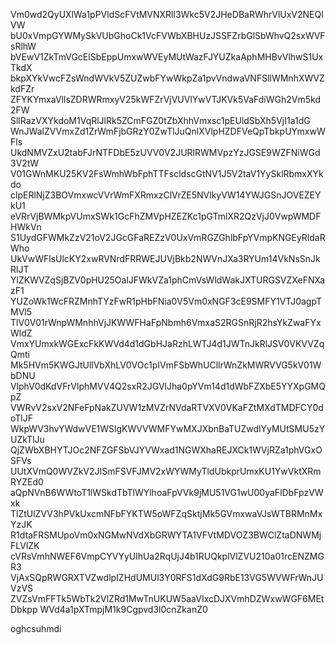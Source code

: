 Vm0wd2QyUXlWa1pPVldScFVtMVNXRll3Wkc5V2JHeDBaRWhrVlUxV2NEQlVW
bU0xVmpGYWMySkVUbGhoCk1VcFVWbXBHUzJSSFZrbGlSbWhvQ2sxWVFsRlhW
bVEwV1ZkTmVGcElSbEppUmxwWVEyMUtWazFJYUZkaAphMHBvVlhwS1UxTkdX
bkpXYkVwcFZsWndWVkV5ZUZwbFYwWkpZa1pvVndwaVNFSllWMnhXWVZkdFZr
ZFYKYmxaVllsZDRWRmxyV25kWFZrVjVUVlYwVTJKVk5VaFdiWGh2Vm5kd2FW
SllRazVXYkdoM1VqRlJlRk5ZCmFGZ0tZbXhhVmxsc1pEUldSbXh5VjI1a1dG
WnJWalZVVmxZd1ZrWmFjbGRzY0ZwTlJuQnlXVlpHZDFVeQpTbkpUYmxwWFls
UkdNMVZxU2tabFJrNTFDbE5zUVV0V2JURlRWMVpzYzJGSE9WZFNiWGd3V2tW
V01GWnMKU25KV2FsWmhWbFphTTFscldscGtNV1J5V2taV1YySklRbmxXYkdo
clpERlNjZ3BOVmxwcVVrWmFXRmxzClVrZE5NVlkyVW14YWJGSnJOVEZEYkU1
eVRrVjBWMkpVUmxSWk1GcFhZMVpHZEZKc1pGTmlXR2QzVjJ0VwpWMDFHWkVn
S1UydGFWMkZzV21oV2JGcGFaREZzV0UxVmRGZGhlbFpYVmpKNGEyRldaRWho
UkVwWFlsUlcKY2xwRVNrdFRRWEJUVjBkb2NWVnJXa3RYUm14VkNsSnJkRlJT
YlZKWVZqSjBZV0pHU25OalJFWkVZa1phCmVsWldWakJXTURGSVZXeFNXazF1
YUZoWk1WcFRZMnhTYzFwR1pHbFNia0V5Vm0xNGF3cE9SMFY1VTJ0agpTMVl5
TlV0V01rWnpWMnhhVjJKWWFHaFpNbmh6VmxaS2RGSnRjR2hsYkZwaFYxWldZ
VmxYUmxkWGExcFkKWVd4d1dGbHJaRzhLWTJ4d1JWTnJkRlJSV0VKVVZqQmti
Mk5HVm5KWGJtUllVbXhLV0VOc1pIVmFSbWhUCllrWnZkMWRVVG5kV01WbDNU
VlphV0dKdVFrVlphMVV4Q2sxR2JGVlJha0pYVm14d1dWbFZXbE5YYXpGMQpZ
VWRvV2sxV2NFeFpNakZUVW1zMVZrNVdaRTVXV0VKaFZtMXdTMDFCY0doTlJF
WkpWV3hvYWdwVE1WSlgKWVVWMFYwMXJXbnBaTUZwdlYyMUtSMU5zYUZkTlJu
QjZWbXBHYTJOc2NFZGFSbVJYVWxad1NGWXhaREJXCk1WVjRZa1phVGxOSFVs
UUtXVmQ0WVZkV2JISmFSVFJMV2xWYWMyTldUbkprUmxKU1YwVktXRmRYZEd0
aQpNVnB6WWtoT1lWSkdTbTlWYlhoaFpVVk9jMU51VG1wU00yaFlDbFpzVWxk
TlZtUlZVV3hPVkUxcmNFbFYKTW5oWFZqSktjMk5GVmxwaVJsWTBRMnMxYzJK
R1dtaFRSMUpoVm0xNGMwNVdXbGRWYTA1VFVtMDVOZ3BWClZtaDNWMjFLVlZK
cVRsVmhNWEF6VmpCYVYyUlhUa2RqUjJ4b1RUQkplVlZVU210a01rcENZMGR3
VjAxSQpRWGRXTVZwdlpIZHdUMUl3Y0RFS1dXdG9RbE13VG5WVWFrWnJUVzVS
ZVZsVmFFTk5WbTk2VlZRd1MwTnUKUW5aaVIxcDJXVmhDZWxwWGF6MEtDbkpp
WVd4a1pXTmpjM1k9Cgpvd3l0cnZkanZ0

oghcsuhmdi